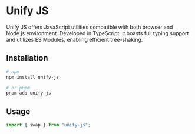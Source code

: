 # Unify JS

Unify JS offers JavaScript utilities compatible with both browser and Node.js environment. Developed in TypeScript, it boasts full typing support and utilizes ES Modules, enabling efficient tree-shaking.

## Installation

```bash
# npm
npm install unify-js

# or pnpm
pnpm add unify-js
```

## Usage

```js
import { swap } from "unify-js";
```
